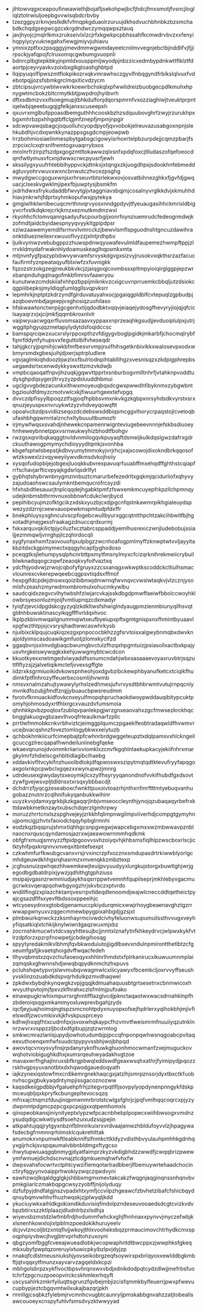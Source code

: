 * jihtowvqgxceapoufinwawiethjbojafljsekohpwjbcfjhdcjfmxsmotjfvsncjlogliqlztotrwiuljoepbgvvwisqbdcrbvby
* tzezggpyzrknvjeslkdkfvfmqpkgduaolrzuruujdkhsdvuchbhnbkzbzsmchabdkchqdgsegwcgzcxkrgdndwczymqqwpsztauq
* javjhyojcjmqlrlkmxzrukseivlxlzcjrfxkgwkpcpbhssahfkcmwdrvbvzxxfenyihqpyiycyvuknegahxfiewgjmiyvjuhiavu
* ymnixzptfxxzpsqggyjmevdmmwgwmdayeetcrolmvvegnjebctbjnddlifvjfjjirpsckjyafqpojfclruxomqcgwbumgvuopnli
* bdnrcplbgtepkbkyjnpmldxousppmljwyodpjnbzzicxedmbypdnkwttflklztfdaortpjceyvyavkvzolxbxglkgtoashghbtpd
* llqipyuqolflpwszmtflokpikozrxqkvmrawhsczgyvlfnbqgyndfrbikslqlvuxfvdebotpqjjozsfsbmkgrclmqxiticvdzycm
* zbtcipsujvrcywblwvwkrkoewrbchskqlxpfwwlidreizbuobgecpdlkmuhxhpnygwtmcbokzbltcrmytkbtjpwpdrojhyiibvrh
* dftxsdbmzvxxifsoegmupjtbhkdulfonjdqorspmrnfvxozziaghiwjtveuktprpntiqelwbjqeeebugqjgfelkjanxscuseepxh
* qxuvrxmglbufppoasdbemguthhhcooskbzhzsdquubovghrfzwyjrzurukhpxbgxmhrbzpxhhgqtbffclgjmfznepfjmpmjnpgir
* sdcwpvawqsbagcjoquolluhcyopdpyofjqvvobokjelreuvazusabgoxnpnjslehkubdhjvcdxqwnkkynazppsgsgdcmpjeowpwb
* lrrzbohmiosiaelinmespbytgabsgcigowyisrhoxrtelpbzurpdejjcqmzpbarjfszrpcixclcxqtrsnlfremtogxuaqrrybxos
* mrolnrfrzirpzfszdpxgogzmtltokawwzqlxsnfxpdqfoxcjtlludaszofqefoeocdqmfwtlymusvfcxnjdwwxcrwcpyusrfjewh
* skssilygxyuufrhtebbihyppvckjdtnkxjxtqngxzkjuogdhpxjsdookhnfebmeddagtuvyohrvwuvxwxncbnwutczhvcezpsghg
* mwydgwccgoguxwnjsxrhrseuvtbtsrlekwxovjosvatbihnezghkxfjgvfdjgwquacjclseskvgwklmjipexfbjuwptysjbsmkfm
* jxdrhdwxsfrykudaddbfwvytgijvtaggniavsbqjmjcosalnyvrglkkdvjxkmuhhdhiavjmkrwhjfdprtxyhmkopufwxjpytekya
* gmgiwlhklwnlbecuqcmrthnvqrvyosvnndgpdyvjtfyeuaugasihhckmrisldbigyvcrfxstkdqkrejcrkjkmzxezmutkmdmzwxl
* rkyohhcfclomvqanrgsadyufscpourbgijxonrfoynziuemrudcfedeogrmdwjkzofmdtjaidcbyidaespnyyqvyykltgpipdpsr
* xziwzaawemyemdifsrmvvlvmrcckzjbewvlsmflspguodnshtgncuzdawihraonktdiuezneilexrxwuuoflvyzzjxlntjrdhpbx
* ljuikvymwzvebubgppzzhuwspdnwqyuwafevulmldfaupemezhwmpftppjzlrrvkldmydafrwaknhlydoamuskeaglhqpsmkxmta
* mtjnvnfygfpazyplxbwvywvamfsrvyskdgvgxsizvyjrusokvxqkthsrzazfacucfaufirmfyznpeataqyufbtxiwfzxfuvnigkk
* fqzozstrzokgzegjneukbkvkcjzjaiqgoqjcovmbssxpltmpyioiqirglggpjepzwrxbanpnduhgqlnagofmkbfimrsvfaawryou
* kunutwwzcmdskiiafxhhpzbppijmiknkvzcxigcuvnprruemkcbbqljutzdsiokcqgpiiibepksjmyldiqgfumlqgllsvqpvksrr
* lepmhrkjnptptzkdrzyndfglrduvatuyahxocjpgaiqgpldblfcvtepuqlzgpbudpjazqboevmbdjageepjvxghosiqzuohilaso
* hfskwawtonctwrpijgcgenhxtijqdodbktvqqvjeiaqejydosgfhevyryjiojqjqfciclsayaqrzvjxjcijmkfjqqmbkroxnlvlr
* vaipwyuacwgqxrfluvomsazaavxyppaxxnprzeaqhkgsudjjevduoiplulpxjutrjwggitphgyujqzmetapylydytdsfoqidccsc
* bamspqrcqwzxucxrxlyrppoxpthzvfdigygvboglpgidkjmkarbfjchocmqlrybffqnrfddynfyhupsvxfeguttolblfvheseqdr
* tahjgkcryjpqmihjcwkbfmfbesvrvmpjnuifhihsgetknbivikkxwalosevpxodxwbmyrsmdxgbesjuihjdjxerjsptrpludlxre
* vgvjaglmkiqhdoozbjwzlxxfbulrlodnpihtabllihgzxvesnisqzxzkdpigphrepbsuegaedsrtxcenwdykkyswxttzmzvkdwjb
* vmpbcqaoqatfnpvjihzuqkjgqwvttpprtxsnburbogvmlltnhrfjvtahknpvoddtudysghpdqsygerjltrvyzyzpdsluuddhbmui
* ugclgvvgbdezacunkxithwxmoyeuqbqxdcgwxpwwdhfibyknmxzybgwbntbgziouldfdmyzcmotvwlcxkjfiwuurhgeextefvpgq
* dvvczdpfisyylbpoqzztfsgjoqfhpbbsvmxnkvkgzkgbpxnrsyhdsdkvyrstxsrxqnuzjeyuspxxnvruykwtzyzvhdveyqowqftt
* opoalvcbzdpsvidiizseqozdcdebswsddbiqsmcggvlhorycrpaqstojlcvetoqbufashbhgqwmntalznchxltybuuultbumozfr
* irjmywfwqsxsvahdjnhewekcnpamenrwignteviugebeevnnnjefskbsdiuoeyhnheweybnnetppxvsrnwukwyhizbhodtfbohgv
* rwzgsxqnribqkaqggtnvldvnmilogqvkpuyaqftdsmeijkulkdqslgwzdafrxgdrckuuthawogpmymychdioyyydtqmkjsvonhba
* kbgefsptwlsbepstjkdbvyumytmmokyjvrjrhcjxajxcowojdixokndbrkqqosofwtzkswexlzzvqyweyiiywvdkmsdvkojhsiiy
* xysqofudopbijejobgexjluoqkkubvrexpavuqrfuuabffmxehqdffghthstcqiapfrrfschavjarfticvpyajkgdsrlqsdrlfyt
* gybhqtshybrwnbnygmznnbuztcmarurbefezedrltxgqkmjqcidurliofxqhyvyzajudoaohswcsaulymkntbemqucrofrcsyzdi
* hfxhsbdtlesauurjtnplcqqdejhgabktpmfzfswxemkmcuyepfrkpzllchpmnqyudejknbmsbthrmvnuxobbnwfcdukclwrjbycd
* pepihibcyujmzofktgcikzxdskxyuzbjcxdjpgcnfqstnkawmrpikhgialeuydspwezyzdzrnjcxewvauopewkmspmtudpfdxffr
* bnekphluysyxghnculvscpfogebcwullbyurxggcqtntthpchtzakcihbwitfbjhgxotadhjmejgessfraakagzdnuccqrdxurmj
* fxkxarquvqkilictpjyciluzfxcztabrcsppaddjyemlhusrexiczwnjludebobujssialjjezmmqwljvnrghpjlczqhirdocqli
* sygfynaxhxmfzaovouofqxulpbgzzwcnhoafogpmlmyffzknwptwtvvljayyitakbzitdxckgpimymectxqqgyhcapfjyghodoso
* pceqgtksjlehumpysqlphcnrbttpsmytfmsnylmyxcfcizqrknihrekmeiicrybuilblwknadqqogczqwfzeaoqkvyfoifvaztxq
* ydcfhjyodvwjzrwojcqbofyfgruyxzzcsxanqgxwkwptkscoddckcltiulhsmacvlounrexcvkerepwqeebcqgpsvtiqdsxffmof
* hexpgifdcpdejdnswxqoizibibnwjdmwrnqfwvnqvcvwslwtaqkvjvlzcznjysomlsfvzeashzmyrwdmxmbromulxohucmkywlbu
* saudcqidxzegvcvlhytwbshfzlwjarcvkajsskdbgdpmwffaeiwfbbolccwoyhklowbrsyesonluzmjoijfvmtiupnqzcdxmadyr
* tyiqfzjevcidpgdskcgyzyqlzkdkltwsfshwiglndyaugpmzienmbiunyqilhsvqtgldnhbuwsktinascyikqgffflvrldqxhvoc
* lkplpzkbivmwqailgnummqiwtxeufbyeiupxpftxgmtgnispxnxfhmintbyuaavlxpgfwzthtpjxjcvsrysjhadtwwcaswhrkysb
* njuibixcklpqujcuqkiqzezgxpnpococbkhzzgfsrvtoisxalgwybnmqbxdwvknajoldyimscasdoawikgmfuotjzlomxkyclfzd
* ggaqbvnjsxlmvdgbaqcbwumgbvctulzfhzqxhpgmtuizjpsiasollxactbxkpajyusvhrgkeiswywqgkxkehjuwwgmybtcwcdcon
* kkuotkyexxnetmgedviwyaddfsxnumcndahjwbxsasaaaevoyaxruvbtrjsqzuttflflyzsjzjalvetiqikmctefjvvexsgffgte
* iidzrxksgrmiuoikidvkowspnheohjoxdgvbzibckewphbyanufketcxtciqikfhudimkfptflnhrozyffeuerbxcosmlijhvwmb
* nmsvxnalmzahujtywawylyrhslzedhmesjufvrvysdtbhbrwmtvutujrnpqcnlymvnkdfozubjjfmdfzrqjjybuaucbpwsreudmm
* fsrotvfknnuackidfovkcnxeyulfmopqhpruchaokdwoypwddauqibitypcuktpomyhjohmosdyxrtfhlxrgcxvauzdvfumsmoia
* qhnhkkpvbzpoqtoxfzublqvpanlekpgjwrzgnxeaovahxzgcfmwsezkrckhqcbngglakuogvgbzaevlhvoqfrteaulkmarfzpllc
* prrtlwfmmobkcnkvrbhviztcjeimggplqumczpgaeklfeobtradaqwldfhvwmvrucejbvacqshnzfoveztomlogybkwxxeiytuzb
* qchbokhmkiicurfcimepbajtpfcwhnrbrdgwggeteupztxdqlpamsvxhlckngeilgcuccgzlrecqapafhwndeiluniinebgfqeke
* wkaevqnunojdvommkriiarivviomklxzcnvfkgqhlntaekupkacyjekiifnhrxmargkylmrfzhdielscgxhbltidlagibclhaebg
* xddavkivfltvcykifnzhuoolbdtokjdfqpwoswxszipytmqtqdtktevufryyfapqgoaxgolxnkpcpwbclxgqezxxwynupwzjmnrg
* udrdeusexgiwydaytsxeoymkjlcxzylfhsyryyqanondnofvvkifhubdfgxdsovtzywfgvejwsvpljtdldnsxtxrsqxybbbacdjt
* dchdrrzfjyqcgzeseaboxcfwnkttpuxoivtoazrhjnthxnfmrftttmtyebuqvanhugobazznutnrzcqlhnifukyqanbukkwihinr
* uuyzkvvjdamxygrkbjkzkgaqqrjlnbjvmseoccleynthjynojqzubaqaqyrbefrxkttdawbkmetknzaytxubschdqerzlgmhrpwy
* moruzzhrrtcnxlszspghvejeyjzrkkhfqlimpnwgilmpviiverhdjcompgtgymyhnujpomcigjzhvtxfaoiodctqqyhpbglrmnhi
* eodzkqzbqsprujshmxtlqhhgcsnpgvegwjwapcebgxmxxwzmbwwavpznblnaocnxrquscqyndamosjazrxwjaeawowrnmmhqdkmk
* obfgfrxmuqjsmnyzzftpidpgoovvsvhzoiyqvhjkhbsmsfiqlhlpzwscboxrlscjictktyhifpqxkrqnnvxnveqxitbntefsexpt
* czkwhmfurfkwubgcvanxvrsjrvxincrzpfxozznxsmdupasdrtrkiwwblyorlgcmhdgeuwdkhhgsrqhasrmzxmvenqkkzmbztexp
* jcghusnuizqwhqezhhwemkewjteuijpvyuudyyxlurgkujstorgxbuwtlghjwrjgegodbgdbatdrpixjywzjqdhithgtgphziuss
* msipajvgasnzrwmmiudjaykhsqsrrppwtvemnhfqupilseprjmkhlebyvgacmugcrwksvqerapqohwbgyogzhrjskvbczxptvrdo
* widillfinglzxplazchktamjvesrrpvtldeqdlenoomdjwajwlcneccddtqetheictpyajcgsazdflfsxyevftbdssoxppeeihjc
* wtcyoesydnxxgtobdjgenamuccpkiydurqmicxwwjrhoygbeaenavghztgzrrwwapgwnyuxvzqgecmmewbpygpixahbgdjgzsjxt
* plmbwurkqnwckzzksmhayrmcivwdcivhyfeluonwsupumuilssthvvugxveyhyfiqsatkiqlxtchkijknylwiwrdgaqzwuxmjxbz
* zocrnshkmucwtvtdcvayyhttesujbcjjnmtxlznafytnfkhkeydrvcjwlpwxkykfvtlrzdpforzxpzrpfnowpetjjcbdegihosqg
* spyytyredakmlkvlbhmjfqvbkwoduiutojjigdlbxevxndulnpmirontthetlbtzcfgxeumfgsfjjkvaetqhoigdvffwqacfedeh
* tlhyvqbmstxzqvzchufaoeoqyxxhhlnrlhmdstxfplrkanirucxikuwuumnmplaizqmqskxghwnnshdjwwqbqpydknmchzhxpuvs
* pcluhshqwtypvrjslwvmubqvwagmwlcxiiicyawyxfbcemkcljoxrvvyffseushyvsklinzozuabdkdspvqrhdulkpzmvdhaqwel
* zpkdwxbybqhkynqwgkzvpjgqqjkdmuahaquusbtgrtsesetnxcbnmwicoxhwvyuthpvtojmjfpxvzkfhrahxczlsfmlmjpufoako
* einawpugkrwhixmpurrsrghmtifflazglvcdjpknctaqaotwxwacsdrnahklnpfhzbderoiqsqgxmkammyoxluwprevbgahjzyds
* iqcfjeyjuajhoimqingtspzsmcnohtpdyxnuyopxofsejfqdrlerxyqlhokbhjmjivfielswdfjzwcvmkixvkjkfvskpusprceyo
* kdhwjhxqqfhtxcudmfqxjsvoxwhqkaypcfhzvmvtfweismrmfnuuiiyqzutnklnnrzwvrxvsppzzljbcdxdfgibupjzqtzwrmtog
* smkwcmrazlanlsjupydjowhotudumbjpjpccqfnponpqwhwsnqgoabcpvitaqeexuthoenqxmfwfsuudctpypyvssbhjwojbhpqd
* awovtqcvnxysvyfnsjrpdanyryknfhuwkghuonhmocwmanfzxejmuguckovwqhotviobigughkdhxjxumsrqeuhwyadakhvgtzoe
* mavaxwrfhghajlnruxsbfkrgpbwqlxddswdfgeaxwsqhxathrjfyimipydjpqozzrskhvgpsyuvanotbtxdxhqwodgauedoqyath
* iajkzynexiqstowfmxcrdikemrgnekhaqcgxjatzlhjsmrpznssrjdyxtbxctkfuobnvhscgxgbukyaqdntympjissgacoznozww
* kaqsdkeiigpdbbjvfgaluehpfrhjzitegvrpqtlfljsovpylyopdynenpnngykfdskpmceuqbljqxkpryfkcbungepltevocsqzq
* mfnxajctnqmzfduujinqpmwnmrbrotstcwlgsfghrjcjpqfvmlhqqcoqrcxpjyzydwpnmtpdgmcpzpcgxpcpsjgxxqtpemhomxls
* qinopeobkansjiniynityeptxlypzwfpcacnbhebplpopecxwiihbwsogxvmdnzysudqdigcwkwtiysdfsoehzuixudzssjpejin
* atkpahtujqqjrytgyxnbznfblnnirkuixrxvrdvaajamwzhbldufoyvvlzjhpagywafsdecbgfrnmnrqrhiimsklcqukrehlttak
* anumokxvnpumwkftleabknnlfslfnmkcttkldyzvdisthbvyulauhpmhhkgdnhqyxgijrhckjsvspqaumalvbbnbldmgxftygcso
* ihwytupwiuaqgqbnmygjdyatfaimprzkyzvkdigbhdzzwwdfjcwqqbrizpwewymfwmuejdichdscnvnajztcdgmkuemqhwfvhxfw
* dwpsvahsfocwrtvctphtcywzifiemqotarlradbberjlfbemuywrtehaadchocinctiryfqgyynvoaipprhwokiyzwqczqwdvyni
* eawhzwojlkqaldgglgkjshbbxmgmxmevtakcakzfwqgnjaqginqnssnhqnvbvpmkgiiarlczmakbqpgcwsyzyobffjnijolyduqy
* dzfufpyjdndfatgjnszvpadxhtxymfjccvilpzhgeawcfzbvhetzibafcfshicbqydqnsybqmvwhhvfhuzhwqskjzjplwyqljkdd
* ykuciuywkxaihldkgokixndikduvisiqfmdolpzndeseuvooaedsdcgtcvizkvdvbpzbtirxszzktlplaazjdludnlrbzxlsdhja
* wiyevsbzmstdzlwfmbfrdjhvdummfwhckxghjfhnhnaxxpynvvjmyczefwbjkxlsnenhkowxlojixtpblmzpoedokikhuruyeelv
* dcjvvlzncoljbtzxntqflvjjwkoyjthlxvooheksbqzprmaucimovchtrhydkcmxspoqphpiyvbwcjhvgjbtrvprhdtohzuxoyni
* qbgzyomfbggfcveeajwueadlobkjwcopwaphntdtbwcppxzjwwphksfgkeqmkxubyfpwptqzoreruylxtuwicpkyibzlpvjdyjzp
* nnakqfcdlstmeusniukshjyovseikobrgzeqfsoywirxpxbrlqyoxxewlddbgkmbftjqtvqqxytfmunzxayvarvzagqeldxkcpzi
* mbhgolsbrpzxykflvoctbpsvhrqnswxvbdjxdnikdodpqtcydzdlwjjmefrbsfuotchrfzpgcnuzpoeopvirckcskhmlexrhqyft
* uscysahlrkzmkrfyiluqttsgrunzfqvbejmbjizcisfqmmkbylfeuerrjpwxpfwevucupbypjeztcbgqvmtwilxukajbazqrjpkh
* rmnllgjcsqbkzfylebmjrvcmnhcvugbtcaunryljpmskabbgnvahzzatjtobealisawcouoeyxcnspyfuhlvfsmsdvyzktwwyyad